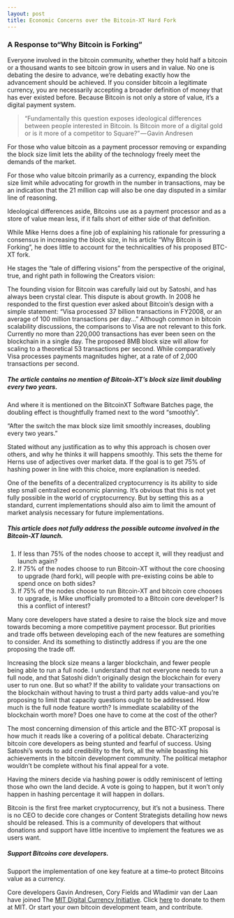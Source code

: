 ```yaml
---
layout: post
title: Economic Concerns over the Bitcoin-XT Hard Fork
---
```

### A Response to“Why Bitcoin is Forking”

Everyone involved in the bitcoin community, whether they hold half a bitcoin or a thousand wants to see bitcoin grow in users and in value. No one is debating the desire to advance, we’re debating exactly how the advancement should be achieved. If you consider bitcoin a legitimate currency, you are necessarily accepting a broader definition of money that has ever existed before. Because Bitcoin is not only a store of value, it’s a digital payment system.

> “Fundamentally this question exposes ideological differences between people interested in Bitcoin. Is Bitcoin more of a digital gold or is it more of a competitor to Square?” — Gavin Andresen

For those who value bitcoin as a payment processor
removing or expanding the block size limit lets the ability of the technology freely meet the demands of the market.

For those who value bitcoin primarily as a currency,
expanding the block size limit while advocating for growth in the number in transactions, may be an indication that the 21 million cap will also be one day disputed in a similar line of reasoning.

Ideological differences aside, Bitcoins use as a payment processor and as a store of value mean less, if it falls short of either side of that definition.

While Mike Herns does a fine job of explaining his rationale for pressuring a consensus in increasing the block size, in his article “Why Bitcoin is Forking”, he does little to account for the technicalities of his proposed BTC-XT fork.

He stages the “tale of differing visions” from the perspective of the original, true, and right path in following the Creators vision:

The founding vision for Bitcoin was carefully laid out by Satoshi, and has always been crystal clear. This dispute is about growth. In 2008 he responded to the first question ever asked about Bitcoin’s design with a simple statement:
“Visa processed 37 billion transactions in FY2008, or an average of 100 million transactions per day…”
Although common in bitcoin scalability discussions, the comparisons to Visa are not relevant to this fork. Currently no more than 220,000 transactions has ever been seen on the blockchain in a single day. The proposed 8MB block size will allow for scaling to a theoretical 53 transactions per second. While comparatively Visa processes payments magnitudes higher, at a rate of of 2,000 transactions per second.

##### The article contains no mention of Bitcoin-XT’s block size limit doubling every two years.

And where it is mentioned on the BitcoinXT Software Batches page, the doubling effect is thoughtfully framed next to the word “smoothly”.

“After the switch the max block size limit smoothly increases, doubling every two years.”

Stated without any justification as to why this approach is chosen over others, and why he thinks it will happens smoothly. This sets the theme for Herns use of adjectives over market data. If the goal is to get 75% of hashing power in line with this choice, more explanation is needed.

One of the benefits of a decentralized cryptocurrency is its ability to side step small centralized economic planning. It’s obvious that this is not yet fully possible in the world of cryptocurrency. But by setting this as a standard, current implementations should also aim to limit the amount of market analysis necessary for future implementations.

##### This article does not fully address the possible outcome involved in the Bitcoin-XT launch.

1. If less than 75% of the nodes choose to accept it, will they readjust and launch again?
2. If 75% of the nodes choose to run Bitcoin-XT without the core choosing to upgrade (hard fork), will people with pre-existing coins be able to spend once on both sides?
3. If 75% of the nodes choose to run Bitcoin-XT and bitcoin core chooses to upgrade, is Mike unofficially promoted to a Bitcoin core developer? Is this a conflict of interest?

Many core developers have stated a desire to raise the block size and move towards becoming a more competitive payment processor. But priorities and trade offs between developing each of the new features are something to consider. And its something to distinctly address if you are the one proposing the trade off.

Increasing the block size means a larger blockchain, and fewer people being able to run a full node. I understand that not everyone needs to run a full node, and that Satoshi didn’t originally design the blockchain for every user to run one. But so what? If the ability to validate your transactions on the blockchain without having to trust a third party adds value-and you’re proposing to limit that capacity questions ought to be addressed. How much is the full node feature worth? Is immediate scalability of the blockchain worth more? Does one have to come at the cost of the other?

The most concerning dimension of this article and the BTC-XT proposal is how much it reads like a covering of a political debate. Characterizing bitcoin core developers as being stunted and fearful of success. Using Satoshi’s words to add credibility to the fork, all the while boasting his achievements in the bitcoin development community. The political metaphor wouldn’t be complete without his final appeal for a vote.

Having the miners decide via hashing power is oddly reminiscent of letting those who own the land decide. A vote is going to happen, but it won’t only happen in hashing percentage it will happen in dollars.

Bitcoin is the first free market cryptocurrency, but it’s not a business. There is no CEO to decide core changes or Content Strategists detailing how news should be released. This is a community of developers that without donations and support have little incentive to implement the features we as users want.

##### Support Bitcoins core developers.
Support the implementation of one key feature at a time–to protect Bitcoins value as a currency.

Core developers Gavin Andresen, Cory Fields and Wladimir van der Laan have joined The [MIT Digital Currency Initiative](http://www.coindesk.com/bitcoin-core-developers-join-mit-digital-currency-initiative/). Click [here](https://giving.mit.edu/givenow/update-gift.dyn) to donate to them at MIT. Or start your own bitcoin development team, and contribute.